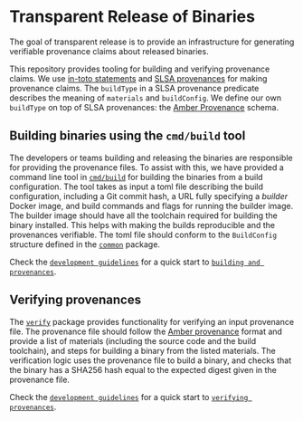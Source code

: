 # Transparent Release of Binaries

The goal of transparent release is to provide an infrastructure for generating
verifiable provenance claims about released binaries.

This repository provides tooling for building and verifying provenance claims.
We use [in-toto statements](https://github.com/in-toto/attestation/blob/main/spec/README.md#statement)
and [SLSA provenances](https://slsa.dev/provenance/v0.2) for making provenance
claims. The `buildType` in a SLSA provenance predicate describes the meaning of
`materials` and `buildConfig`. We define our own `buildType` on top of SLSA provenances: the
[Amber Provenance](/schema/amber-slsa-buildtype/v1/provenance.json) schema.

## Building binaries using the `cmd/build` tool

The developers or teams building and releasing the binaries are responsible
for providing the provenance files. To assist with this, we have provided a
command line tool in [`cmd/build`](/cmd/build/) for building the binaries from
a build configuration. The tool takes as input a toml file describing the build
configuration, including a Git commit hash, a URL fully specifying a _builder_
Docker image, and build commands and flags for running the builder image. The
builder image should have all the toolchain required for building the binary
installed. This helps with making the builds reproducible and the provenances
verifiable. The toml file should conform to the `BuildConfig` structure defined
in the [`common`](/common/) package.

Check the [`development guidelines`](docs/development-guidelines.md) for a quick start to [`building and provenances`](docs/development-guidelines.md#building-and-provenances).

## Verifying provenances

The [`verify`](/verify/) package provides functionality for verifying an input
provenance file. The provenance file should follow the
[Amber provenance](/schema/amber-slsa-buildtype/v1/provenance.json) format and
provide a list of materials (including the source code and the build toolchain),
and steps for building a binary from the listed materials. The verification
logic uses the provenance file to build a binary, and checks that the binary
has a SHA256 hash equal to the expected digest given in the provenance file.

Check the [`development guidelines`](docs/development-guidelines.md) for a quick start to [`verifying provenances`](docs/development-guidelines.md#verifying-provenances).
